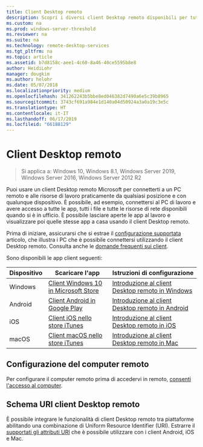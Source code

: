 ```yaml
---
title: Client Desktop remoto
description: Scopri i diversi client Desktop remoto disponibili per tutti i tuoi dispositivi
ms.custom: na
ms.prod: windows-server-threshold
ms.reviewer: na
ms.suite: na
ms.technology: remote-desktop-services
ms.tgt_pltfrm: na
ms.topic: article
ms.assetid: b7d8158c-aee1-4c60-8a46-40ce5595b8e8
author: HeidiLohr
manager: dougkim
ms.author: helohr
ms.date: 05/07/2018
ms.localizationpriority: medium
ms.openlocfilehash: 341262243b5bbe8ed046382d7490a6e5c39b8965
ms.sourcegitcommit: 3743cf691a984e1d140a04d50924a3a0a19c3e5c
ms.translationtype: HT
ms.contentlocale: it-IT
ms.lasthandoff: 06/17/2019
ms.locfileid: "66188129"
---
```

# <a name="remote-desktop-clients"></a>Client Desktop remoto

>Si applica a: Windows 10, Windows 8.1, Windows Server 2019, Windows Server 2016, Windows Server 2012 R2

Puoi usare un client Desktop remoto Microsoft per connetterti a un PC remoto e alle risorse di lavoro praticamente da qualsiasi posizione e con qualunque dispositivo. È possibile, ad esempio, connettersi al PC di lavoro e avere accesso a tutte le app, tutti i file e tutte le risorse di rete disponibili quando si è in ufficio. È possibile lasciare aperte le app al lavoro e visualizzare poi quelle stesse app a casa usando il client Desktop remoto.

Prima di iniziare, assicurarsi che si estrae il [configurazione supportata](remote-desktop-supported-config.md) articolo, che illustra i PC che è possibile connettersi utilizzando il client Desktop remoto. Consulta anche le [domande frequenti sui client](remote-desktop-client-faq.md).

Sono disponibili le app client seguenti:

| Dispositivo   | Scaricare l'app                                                                                                     | Istruzioni di configurazione                                                                |
|----------|-----------------------------------------------------------------------------------------------------------------|------------------------------------------------------------------------------------|
| Windows  | [Client Windows 10 in Microsoft Store](https://go.microsoft.com/fwlink/?LinkID=616709)                      | [Introduzione al client Desktop remoto in Windows](windows.md)                |
| Android  | [Client Android in Google Play](https://play.google.com/store/apps/details?id=com.microsoft.rdc.android)        | [Introduzione al client Desktop remoto in Android](remote-desktop-android.md) |
| iOS      | [Client iOS nello store iTunes](https://itunes.apple.com/us/app/microsoft-remote-desktop/id714464092?mt=8)     | [Introduzione al client Desktop remoto in iOS](remote-desktop-ios.md)         |
| macOS    | [Client macOS nello store iTunes](https://itunes.apple.com/us/app/microsoft-remote-desktop/id1295203466?mt=12) | [Introduzione al client Desktop remoto in Mac](remote-desktop-mac.md)         |

## <a name="configuring-the-remote-pc"></a>Configurazione del computer remoto

Per configurare il computer remoto prima di accedervi in remoto, [consenti l'accesso al computer](remote-desktop-allow-access.md).

## <a name="remote-desktop-client-uri-scheme"></a>Schema URI client Desktop remoto

È possibile integrare le funzionalità di client Desktop remoto tra piattaforme abilitando una combinazione di Uniform Resource Identifier (URI). Estrarre il [supportati gli attributi URI](remote-desktop-uri.md) che è possibile utilizzare con i client Android, iOS e Mac.
